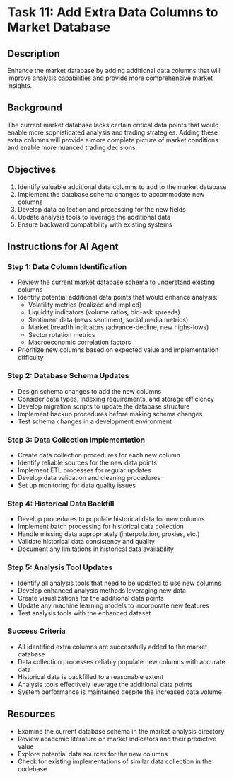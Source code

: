 # Task 11: Add Extra Data Columns to Market Database

## Description
Enhance the market database by adding additional data columns that will improve analysis capabilities and provide more comprehensive market insights.

## Background
The current market database lacks certain critical data points that would enable more sophisticated analysis and trading strategies. Adding these extra columns will provide a more complete picture of market conditions and enable more nuanced trading decisions.

## Objectives
1. Identify valuable additional data columns to add to the market database
2. Implement the database schema changes to accommodate new columns
3. Develop data collection and processing for the new fields
4. Update analysis tools to leverage the additional data
5. Ensure backward compatibility with existing systems

## Instructions for AI Agent

### Step 1: Data Column Identification
- Review the current market database schema to understand existing columns
- Identify potential additional data points that would enhance analysis:
  - Volatility metrics (realized and implied)
  - Liquidity indicators (volume ratios, bid-ask spreads)
  - Sentiment data (news sentiment, social media metrics)
  - Market breadth indicators (advance-decline, new highs-lows)
  - Sector rotation metrics
  - Macroeconomic correlation factors
- Prioritize new columns based on expected value and implementation difficulty

### Step 2: Database Schema Updates
- Design schema changes to add the new columns
- Consider data types, indexing requirements, and storage efficiency
- Develop migration scripts to update the database structure
- Implement backup procedures before making schema changes
- Test schema changes in a development environment

### Step 3: Data Collection Implementation
- Create data collection procedures for each new column
- Identify reliable sources for the new data points
- Implement ETL processes for regular updates
- Develop data validation and cleaning procedures
- Set up monitoring for data quality issues

### Step 4: Historical Data Backfill
- Develop procedures to populate historical data for new columns
- Implement batch processing for historical data collection
- Handle missing data appropriately (interpolation, proxies, etc.)
- Validate historical data consistency and quality
- Document any limitations in historical data availability

### Step 5: Analysis Tool Updates
- Identify all analysis tools that need to be updated to use new columns
- Develop enhanced analysis methods leveraging new data
- Create visualizations for the additional data points
- Update any machine learning models to incorporate new features
- Test analysis tools with the enhanced dataset

### Success Criteria
- All identified extra columns are successfully added to the market database
- Data collection processes reliably populate new columns with accurate data
- Historical data is backfilled to a reasonable extent
- Analysis tools effectively leverage the additional data points
- System performance is maintained despite the increased data volume

## Resources
- Examine the current database schema in the market_analysis directory
- Review academic literature on market indicators and their predictive value
- Explore potential data sources for the new columns
- Check for existing implementations of similar data collection in the codebase 